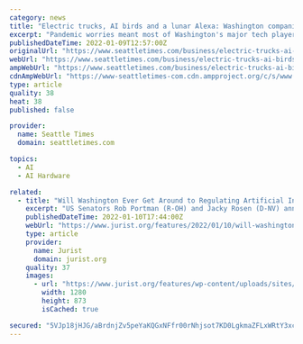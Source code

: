 ```yaml
---
category: news
title: "Electric trucks, AI birds and a lunar Alexa: Washington companies hit CES"
excerpt: "Pandemic worries meant most of Washington's major tech players didn't make the once-annual pilgrimage to CES in Las Vegas, where electronics makers debut new wares. That didn't stop several Northwest firms hoping to make a splash from going."
publishedDateTime: 2022-01-09T12:57:00Z
originalUrl: "https://www.seattletimes.com/business/electric-trucks-ai-birds-and-a-lunar-alexa-washington-companies-hit-ces/"
webUrl: "https://www.seattletimes.com/business/electric-trucks-ai-birds-and-a-lunar-alexa-washington-companies-hit-ces/"
ampWebUrl: "https://www.seattletimes.com/business/electric-trucks-ai-birds-and-a-lunar-alexa-washington-companies-hit-ces/?amp=1"
cdnAmpWebUrl: "https://www-seattletimes-com.cdn.ampproject.org/c/s/www.seattletimes.com/business/electric-trucks-ai-birds-and-a-lunar-alexa-washington-companies-hit-ces/?amp=1"
type: article
quality: 38
heat: 38
published: false

provider:
  name: Seattle Times
  domain: seattletimes.com

topics:
  - AI
  - AI Hardware

related:
  - title: "Will Washington Ever Get Around to Regulating Artificial Intelligence?"
    excerpt: "US Senators Rob Portman (R-OH) and Jacky Rosen (D-NV) announced the introduction of S.3175 - 117th Congress (2021-2022): Advancing American Artificial Intelligence Innovation"
    publishedDateTime: 2022-01-10T17:44:00Z
    webUrl: "https://www.jurist.org/features/2022/01/10/will-washington-ever-get-around-to-regulating-artificial-intelligence/"
    type: article
    provider:
      name: Jurist
      domain: jurist.org
    quality: 37
    images:
      - url: "https://www.jurist.org/features/wp-content/uploads/sites/8/2022/01/capitol_1641836346.jpg"
        width: 1280
        height: 873
        isCached: true

secured: "5VJp18jHJG/aBrdnjZv5peYaKQGxNFfr00rNhjsot7KD0LgkmaZFLxWRtY3xcj+0t4F80abbZNZVITwX7RSizL4vfTxT7bStT0DnVzr5ElJcJpWCIAxBRcYAvEsl1vEg4xwo7xhhO5W1/YfRt49m0AJtPc/dVmVoEQW+aplRtvy1gtxlXAT4j8iaVW/EQ9YeR1UrYA16fwD4xbZDEDYwf6PkG9x1iTHHgO0cV9ToYkhoovBXuoJdpVKLfDggqTckFwYyZGmYTabaSiR5t9M3pTf6MWfsIsOebmTqCDlPmzctG3Egdrfpb3XU7IbqiEHHxh29IZZ6iUMPVqE+47C3ltGMmuZf8c/rqk8DTWO9Lbg=;LaB3W8XiDdTVFnWvvbuiGg=="
---
```


